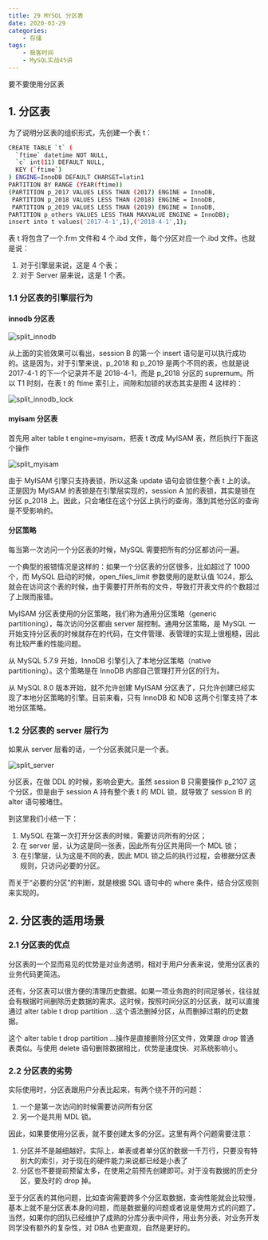 ```yaml
---
title: 29 MYSQL 分区表
date: 2020-03-29
categories:
    - 存储
tags:
    - 极客时间
    - MySQL实战45讲
---
```


要不要使用分区表

<!-- more -->

## 1. 分区表
为了说明分区表的组织形式，先创建一个表 t：

```bash
CREATE TABLE `t` (
  `ftime` datetime NOT NULL,
  `c` int(11) DEFAULT NULL,
  KEY (`ftime`)
) ENGINE=InnoDB DEFAULT CHARSET=latin1
PARTITION BY RANGE (YEAR(ftime))
(PARTITION p_2017 VALUES LESS THAN (2017) ENGINE = InnoDB,
 PARTITION p_2018 VALUES LESS THAN (2018) ENGINE = InnoDB,
 PARTITION p_2019 VALUES LESS THAN (2019) ENGINE = InnoDB,
PARTITION p_others VALUES LESS THAN MAXVALUE ENGINE = InnoDB);
insert into t values('2017-4-1',1),('2018-4-1',1);
```

表 t 将包含了一个.frm 文件和 4 个.ibd 文件，每个分区对应一个.ibd 文件。也就是说：
1. 对于引擎层来说，这是 4 个表；
2. 对于 Server 层来说，这是 1 个表。

### 1.1 分区表的引擎层行为
#### innodb 分区表
![split_innodb](/images/mysql/MySQL45讲/split_innodb.png)

从上面的实验效果可以看出，session B 的第一个 insert 语句是可以执行成功的。这是因为，对于引擎来说，p_2018 和 p_2019 是两个不同的表，也就是说 2017-4-1 的下一个记录并不是 2018-4-1，而是 p_2018 分区的 supremum。所以 T1 时刻，在表 t 的 ftime 索引上，间隙和加锁的状态其实是图 4 这样的：

![split_innodb_lock](/images/mysql/MySQL45讲/split_innodb_lock.jpg)

#### myisam 分区表
首先用 alter table t engine=myisam，把表 t 改成 MyISAM 表，然后执行下面这个操作

![split_myisam](/images/mysql/MySQL45讲/split_myisam.png)

由于 MyISAM 引擎只支持表锁，所以这条 update 语句会锁住整个表 t 上的读。正是因为 MyISAM 的表锁是在引擎层实现的，session A 加的表锁，其实是锁在分区 p_2018 上。因此，只会堵住在这个分区上执行的查询，落到其他分区的查询是不受影响的。


#### 分区策略
每当第一次访问一个分区表的时候，MySQL 需要把所有的分区都访问一遍。

一个典型的报错情况是这样的：如果一个分区表的分区很多，比如超过了 1000 个，而 MySQL 启动的时候，open_files_limit 参数使用的是默认值 1024，那么就会在访问这个表的时候，由于需要打开所有的文件，导致打开表文件的个数超过了上限而报错。

MyISAM 分区表使用的分区策略，我们称为通用分区策略（generic partitioning），每次访问分区都由 server 层控制。通用分区策略，是 MySQL 一开始支持分区表的时候就存在的代码，在文件管理、表管理的实现上很粗糙，因此有比较严重的性能问题。

从 MySQL 5.7.9 开始，InnoDB 引擎引入了本地分区策略（native partitioning）。这个策略是在 InnoDB 内部自己管理打开分区的行为。

从 MySQL 8.0 版本开始，就不允许创建 MyISAM 分区表了，只允许创建已经实现了本地分区策略的引擎。目前来看，只有 InnoDB 和 NDB 这两个引擎支持了本地分区策略。


### 1.2 分区表的 server 层行为
如果从 server 层看的话，一个分区表就只是一个表。

![split_server](/images/mysql/MySQL45讲/split_server.png)

分区表，在做 DDL 的时候，影响会更大。虽然 session B 只需要操作 p_2107 这个分区，但是由于 session A 持有整个表 t 的 MDL 锁，就导致了 session B 的 alter 语句被堵住。

到这里我们小结一下：
1. MySQL 在第一次打开分区表的时候，需要访问所有的分区；
2. 在 server 层，认为这是同一张表，因此所有分区共用同一个 MDL 锁；
3. 在引擎层，认为这是不同的表，因此 MDL 锁之后的执行过程，会根据分区表规则，只访问必要的分区。

而关于“必要的分区”的判断，就是根据 SQL 语句中的 where 条件，结合分区规则来实现的。

## 2. 分区表的适用场景
### 2.1 分区表的优点
分区表的一个显而易见的优势是对业务透明，相对于用户分表来说，使用分区表的业务代码更简洁。

还有，分区表可以很方便的清理历史数据。如果一项业务跑的时间足够长，往往就会有根据时间删除历史数据的需求。这时候，按照时间分区的分区表，就可以直接通过 alter table t drop partition …这个语法删掉分区，从而删掉过期的历史数据。

这个 alter table t drop partition …操作是直接删除分区文件，效果跟 drop 普通表类似。与使用 delete 语句删除数据相比，优势是速度快、对系统影响小。

### 2.2 分区表的劣势
实际使用时，分区表跟用户分表比起来，有两个绕不开的问题：
1. 一个是第一次访问的时候需要访问所有分区
2. 另一个是共用 MDL 锁。

因此，如果要使用分区表，就不要创建太多的分区。这里有两个问题需要注意：
1. 分区并不是越细越好。实际上，单表或者单分区的数据一千万行，只要没有特别大的索引，对于现在的硬件能力来说都已经是小表了
2. 分区也不要提前预留太多，在使用之前预先创建即可。对于没有数据的历史分区，要及时的 drop 掉。

至于分区表的其他问题，比如查询需要跨多个分区取数据，查询性能就会比较慢，基本上就不是分区表本身的问题，而是数据量的问题或者说是使用方式的问题了。当然，如果你的团队已经维护了成熟的分库分表中间件，用业务分表，对业务开发同学没有额外的复杂性，对 DBA 也更直观，自然是更好的。